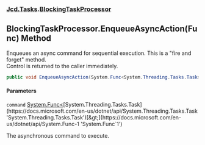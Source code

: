 ### [Jcd.Tasks](Jcd.Tasks.md 'Jcd.Tasks').[BlockingTaskProcessor](Jcd.Tasks.BlockingTaskProcessor.md 'Jcd.Tasks.BlockingTaskProcessor')

## BlockingTaskProcessor.EnqueueAsyncAction(Func<Task>) Method

Enqueues an async command for sequential execution. This is a "fire and forget" method.  
Control is returned to the caller immediately.

```csharp
public void EnqueueAsyncAction(System.Func<System.Threading.Tasks.Task> command);
```
#### Parameters

<a name='Jcd.Tasks.BlockingTaskProcessor.EnqueueAsyncAction(System.Func_System.Threading.Tasks.Task_).command'></a>

`command` [System.Func&lt;](https://docs.microsoft.com/en-us/dotnet/api/System.Func-1 'System.Func`1')[System.Threading.Tasks.Task](https://docs.microsoft.com/en-us/dotnet/api/System.Threading.Tasks.Task 'System.Threading.Tasks.Task')[&gt;](https://docs.microsoft.com/en-us/dotnet/api/System.Func-1 'System.Func`1')

The asynchronous command to execute.